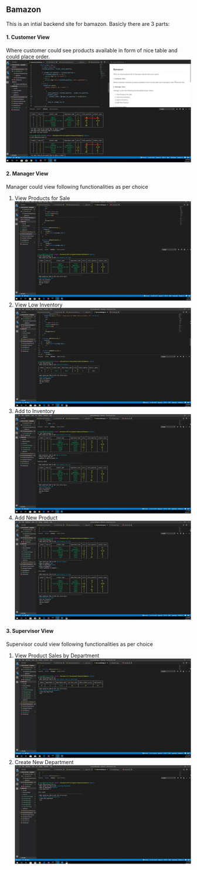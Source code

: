 ## Bamazon

This is an intial backend site for bamazon.
Basicly there are 3 parts:

#### 1. Customer View

Where customer could see products available in form of nice table and could place order.
![customerView](/snapshot/customerView.jpg)

#### 2. Manager View

Manager could view following functionalities as per choice

1. View Products for Sale
   ![Manager1](/snapshot/Manager1.jpg)
2. View Low Inventory
   ![Manager2](/snapshot/Manager2.jpg)
3. Add to Inventory
   ![Manager3](/snapshot/Manager3.jpg)
4. Add New Product
   ![Manager4](/snapshot/Manager4.jpg)

#### 3. Supervisor View

Supervisor could view following functionalities as per choice

1. View Product Sales by Department
   ![Supervisor1](/snapshot/Supervisor1.jpg)
2. Create New Department
   ![Supervisor2](/snapshot/Supervisor2.jpg)

